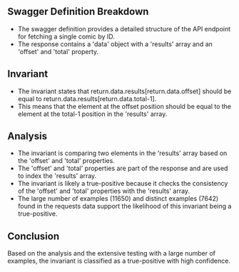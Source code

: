 ## Swagger Definition Breakdown
- The swagger definition provides a detailed structure of the API endpoint for fetching a single comic by ID.
- The response contains a 'data' object with a 'results' array and an 'offset' and 'total' property.

## Invariant
- The invariant states that return.data.results[return.data.offset] should be equal to return.data.results[return.data.total-1].
- This means that the element at the offset position should be equal to the element at the total-1 position in the 'results' array.

## Analysis
- The invariant is comparing two elements in the 'results' array based on the 'offset' and 'total' properties.
- The 'offset' and 'total' properties are part of the response and are used to index the 'results' array.
- The invariant is likely a true-positive because it checks the consistency of the 'offset' and 'total' properties with the 'results' array.
- The large number of examples (11650) and distinct examples (7642) found in the requests data support the likelihood of this invariant being a true-positive.

## Conclusion
Based on the analysis and the extensive testing with a large number of examples, the invariant is classified as a true-positive with high confidence.
